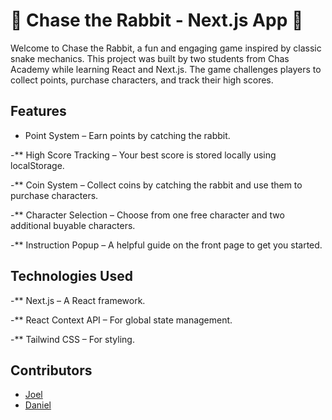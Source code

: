 
# 🐇 Chase the Rabbit - Next.js App 🐉

Welcome to Chase the Rabbit, a fun and engaging game inspired by classic snake mechanics. This project was built by two students from Chas Academy while learning React and Next.js. The game challenges players to collect points, purchase characters, and track their high scores.

## Features

- Point System – Earn points by catching the rabbit.

-** High Score Tracking – Your best score is stored locally using localStorage.

-** Coin System – Collect coins by catching the rabbit and use them to purchase characters.

-** Character Selection – Choose from one free character and two additional buyable characters.

-** Instruction Popup – A helpful guide on the front page to get you started.

## Technologies Used

-** Next.js – A React framework.

-** React Context API – For global state management.

-** Tailwind CSS – For styling.

## Contributors
- [Joel](https://github.com/Joel050505)
- [Daniel](https://github.com/Dantilldev)
